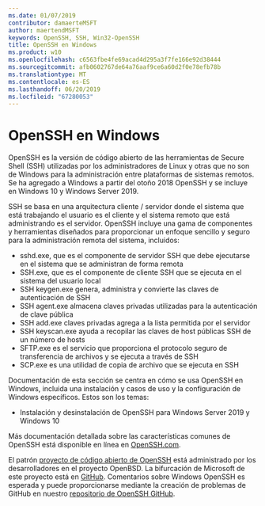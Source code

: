 ```yaml
---
ms.date: 01/07/2019
contributor: damaerteMSFT
author: maertendMSFT
keywords: OpenSSH, SSH, Win32-OpenSSH
title: OpenSSH en Windows
ms.product: w10
ms.openlocfilehash: c6563fbe4fe69acad4d295a3f7fe166e92d38444
ms.sourcegitcommit: afb0602767de64a76aaf9ce6a60d2f0e78efb78b
ms.translationtype: MT
ms.contentlocale: es-ES
ms.lasthandoff: 06/20/2019
ms.locfileid: "67280053"
---
```

# <a name="openssh-in-windows"></a>OpenSSH en Windows

OpenSSH es la versión de código abierto de las herramientas de Secure Shell (SSH) utilizadas por los administradores de Linux y otras que no son de Windows para la administración entre plataformas de sistemas remotos. Se ha agregado a Windows a partir del otoño 2018 OpenSSH y se incluye en Windows 10 y Windows Server 2019. 

SSH se basa en una arquitectura cliente / servidor donde el sistema que está trabajando el usuario es el cliente y el sistema remoto que está administrando es el servidor. OpenSSH incluye una gama de componentes y herramientas diseñados para proporcionar un enfoque sencillo y seguro para la administración remota del sistema, incluidos:

* sshd.exe, que es el componente de servidor SSH que debe ejecutarse en el sistema que se administran de forma remota 
* SSH.exe, que es el componente de cliente SSH que se ejecuta en el sistema del usuario local
* SSH keygen.exe genera, administra y convierte las claves de autenticación de SSH 
* SSH agent.exe almacena claves privadas utilizadas para la autenticación de clave pública
* SSH add.exe claves privadas agrega a la lista permitida por el servidor
* SSH keyscan.exe ayuda a recopilar las claves de host públicas SSH de un número de hosts
* SFTP.exe es el servicio que proporciona el protocolo seguro de transferencia de archivos y se ejecuta a través de SSH
* SCP.exe es una utilidad de copia de archivo que se ejecuta en SSH

Documentación de esta sección se centra en cómo se usa OpenSSH en Windows, incluida una instalación y casos de uso y la configuración de Windows específicos. Estos son los temas:
* Instalación y desinstalación de OpenSSH para Windows Server 2019 y Windows 10

Más documentación detallada sobre las características comunes de OpenSSH está disponible en línea en [OpenSSH.com](https://www.openssh.com/manual.html). 

El patrón [proyecto de código abierto de OpenSSH](https://www.openssh.com) está administrado por los desarrolladores en el proyecto OpenBSD. La bifurcación de Microsoft de este proyecto está en [GitHub](https://github.com/PowerShell/openssh-portable).
Comentarios sobre Windows OpenSSH es esperada y puede proporcionarse mediante la creación de problemas de GitHub en nuestro [repositorio de OpenSSH GitHub](https://github.com/PowerShell/openssh-portable). 
